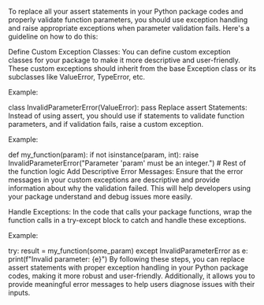 To replace all your assert statements in your Python package codes and properly validate function parameters, you should use exception handling and raise appropriate exceptions when parameter validation fails. Here's a guideline on how to do this:

Define Custom Exception Classes:
You can define custom exception classes for your package to make it more descriptive and user-friendly. These custom exceptions should inherit from the base Exception class or its subclasses like ValueError, TypeError, etc.

Example:

class InvalidParameterError(ValueError):
    pass
Replace assert Statements:
Instead of using assert, you should use if statements to validate function parameters, and if validation fails, raise a custom exception.

Example:

def my_function(param):
    if not isinstance(param, int):
        raise InvalidParameterError("Parameter 'param' must be an integer.")
    # Rest of the function logic
Add Descriptive Error Messages:
Ensure that the error messages in your custom exceptions are descriptive and provide information about why the validation failed. This will help developers using your package understand and debug issues more easily.

Handle Exceptions:
In the code that calls your package functions, wrap the function calls in a try-except block to catch and handle these exceptions.

Example:

try:
    result = my_function(some_param)
except InvalidParameterError as e:
    print(f"Invalid parameter: {e}")
By following these steps, you can replace assert statements with proper exception handling in your Python package codes, making it more robust and user-friendly. Additionally, it allows you to provide meaningful error messages to help users diagnose issues with their inputs.




